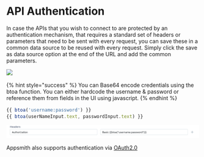 # API Authentication

In case the APIs that you wish to connect to are protected by an authentication mechanism, that requires a standard set of headers or parameters that need to be sent with every request, you can save these in a common data source to be reused with every request. Simply click the save as data source option at the end of the URL and add the common parameters.

![](../../../../.gitbook/assets/api-datasource.gif)

{% hint style="success" %}
You can Base64 encode credentials using the btoa function. You can either hardcode the username & password or reference them from fields in the UI using javascript.
{% endhint %}

```javascript
{{ btoa('username:password') }}
{{ btoa(userNameInput.text, passwordInput.text) }}
```

![](../../../../.gitbook/assets/basic-authentication.png)

Appsmith also supports authentication via [OAuth2.0](oauth2-authentication.md)

